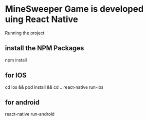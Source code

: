 # MineSweeper Game is developed uing React Native

Running the project
## install the NPM Packages
npm install

## for IOS
cd ios && pod install && cd ..
react-native run-ios

## for android 
react-native run-android